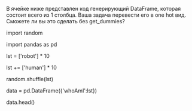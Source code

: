 В ячейке ниже представлен код генерирующий DataFrame, которая состоит всего из 1 столбца. Ваша задача перевести его в one hot вид. Сможете ли вы это сделать без get_dummies?

import random

import pandas as pd

lst = ['robot'] * 10

lst += ['human'] * 10

random.shuffle(lst)

data = pd.DataFrame({'whoAmI':lst})

data.head()
